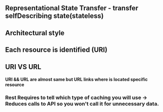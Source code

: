 ## Representational State Transfer - transfer selfDescribing state(stateless)
## Architectural  style
## Each resource is identified (URI)

## URI VS URL
#### URI && URL are almost same but URL links where is located specific resource 

### Rest Requires to tell which type of caching you will use -> Reduces calls to API so you won't call it  for  unnecessary data.

